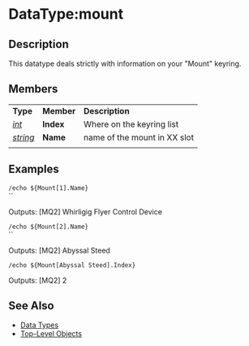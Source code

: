 # DataType:mount

## Description

This datatype deals strictly with information on your "Mount" keyring.

## Members

|  |  |  |
| :--- | :--- | :--- |
| **Type** | **Member** | **Description** |
| [_int_](datatype-int.md) | **Index** | Where on the keyring list |
| [_string_](datatype-string.md) | **Name** | name of the mount in XX slot |
|  |  |  |

## Examples

`/echo ${Mount[1].Name}`  
\`\`

Outputs: \[MQ2\] Whirligig Flyer Control Device

`/echo ${Mount[2].Name}`  
\`\`

Outputs: \[MQ2\] Abyssal Steed

`/echo ${Mount[Abyssal Steed].Index}`

Outputs: \[MQ2\] 2

## See Also

* [Data Types](./)
* [Top-Level Objects](../top-level-objects/)

